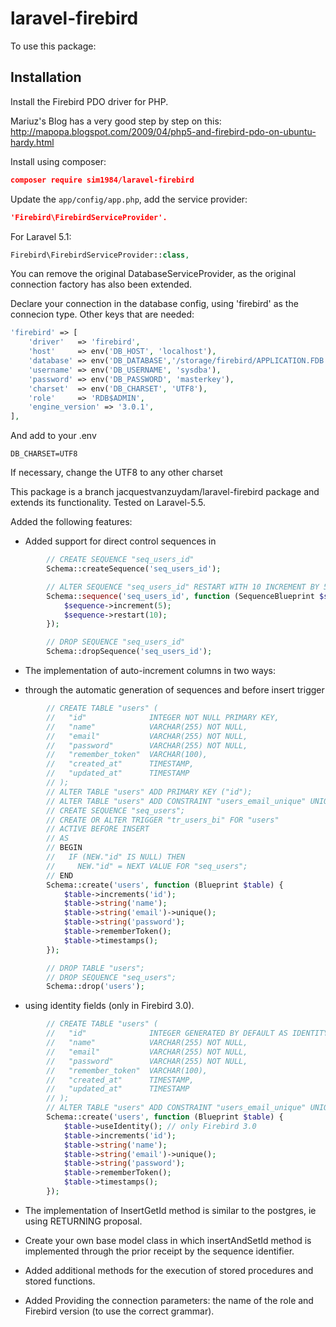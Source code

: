 laravel-firebird
================

To use this package:

Installation
------------

Install the Firebird PDO driver for PHP.

Mariuz's Blog has a very good step by step on this: 
http://mapopa.blogspot.com/2009/04/php5-and-firebird-pdo-on-ubuntu-hardy.html

Install using composer:

~~~~~~~~~~~~~~~~~~~~~~~~~~~~~~~~~~~~~~~~~~~~~~~~~~~~~~~~~~~~~~~~~~~~~~~~~~~ json
composer require sim1984/laravel-firebird
~~~~~~~~~~~~~~~~~~~~~~~~~~~~~~~~~~~~~~~~~~~~~~~~~~~~~~~~~~~~~~~~~~~~~~~~~~~~~~~~

Update the `app/config/app.php`, add the service provider:

~~~~~~~~~~~~~~~~~~~~~~~~~~~~~~~~~~~~~~~~~~~~~~~~~~~~~~~~~~~~~~~~~~~~~~~~~~~ json
'Firebird\FirebirdServiceProvider'.
~~~~~~~~~~~~~~~~~~~~~~~~~~~~~~~~~~~~~~~~~~~~~~~~~~~~~~~~~~~~~~~~~~~~~~~~~~~~~~~~

For Laravel 5.1:

~~~~~~~~~~~~~~~~~~~~~~~~~~~~~~~~~~~~~~~~~~~~~~~~~~~~~~~~~~~~~~~~~~~~~~~~~~~~ php
Firebird\FirebirdServiceProvider::class,
~~~~~~~~~~~~~~~~~~~~~~~~~~~~~~~~~~~~~~~~~~~~~~~~~~~~~~~~~~~~~~~~~~~~~~~~~~~~~~~~

You can remove the original DatabaseServiceProvider, as the original connection
factory has also been extended.

Declare your connection in the database config, using 'firebird' as the
connecion type. Other keys that are needed:

~~~~~~~~~~~~~~~~~~~~~~~~~~~~~~~~~~~~~~~~~~~~~~~~~~~~~~~~~~~~~~~~~~~~~~~~~~~~ php
'firebird' => [
    'driver'   => 'firebird',
    'host'     => env('DB_HOST', 'localhost'),
    'database' => env('DB_DATABASE','/storage/firebird/APPLICATION.FDB'),
    'username' => env('DB_USERNAME', 'sysdba'),
    'password' => env('DB_PASSWORD', 'masterkey'),
    'charset'  => env('DB_CHARSET', 'UTF8'),
    'role'     => 'RDB$ADMIN',
    'engine_version' => '3.0.1',
],
~~~~~~~~~~~~~~~~~~~~~~~~~~~~~~~~~~~~~~~~~~~~~~~~~~~~~~~~~~~~~~~~~~~~~~~~~~~~~~~~

And add to your .env

~~~~~~~~~~~~~~~~~~~~~~~~~~~~~~~~~~~~~~~~~~~~~~~~~~~~~~~~~~~~~~~~~~~~~~~~~~~~~~~~
DB_CHARSET=UTF8
~~~~~~~~~~~~~~~~~~~~~~~~~~~~~~~~~~~~~~~~~~~~~~~~~~~~~~~~~~~~~~~~~~~~~~~~~~~~~~~~

If necessary, change the UTF8 to any other charset

This package is a branch jacquestvanzuydam/laravel-firebird package and extends
its functionality. Tested on Laravel-5.5.

Added the following features:

-   Added support for direct control sequences in

~~~~~~~~~~~~~~~~~~~~~~~~~~~~~~~~~~~~~~~~~~~~~~~~~~~~~~~~~~~~~~~~~~~~~~~~~~~~ php
        // CREATE SEQUENCE "seq_users_id"
        Schema::createSequence('seq_users_id');

        // ALTER SEQUENCE "seq_users_id" RESTART WITH 10 INCREMENT BY 5
        Schema::sequence('seq_users_id', function (SequenceBlueprint $sequence) {
            $sequence->increment(5);
            $sequence->restart(10);
        });

        // DROP SEQUENCE "seq_users_id"
        Schema::dropSequence('seq_users_id');
~~~~~~~~~~~~~~~~~~~~~~~~~~~~~~~~~~~~~~~~~~~~~~~~~~~~~~~~~~~~~~~~~~~~~~~~~~~~~~~~

-   The implementation of auto-increment columns in two ways:

-   through the automatic generation of sequences and before insert trigger

~~~~~~~~~~~~~~~~~~~~~~~~~~~~~~~~~~~~~~~~~~~~~~~~~~~~~~~~~~~~~~~~~~~~~~~~~~~~ php
        // CREATE TABLE "users" (
        //   "id"              INTEGER NOT NULL PRIMARY KEY,
        //   "name"            VARCHAR(255) NOT NULL,
        //   "email"           VARCHAR(255) NOT NULL,
        //   "password"        VARCHAR(255) NOT NULL,
        //   "remember_token"  VARCHAR(100),
        //   "created_at"      TIMESTAMP,
        //   "updated_at"      TIMESTAMP
        // );
        // ALTER TABLE "users" ADD PRIMARY KEY ("id");
        // ALTER TABLE "users" ADD CONSTRAINT "users_email_unique" UNIQUE ("email");
        // CREATE SEQUENCE "seq_users";
        // CREATE OR ALTER TRIGGER "tr_users_bi" FOR "users"
        // ACTIVE BEFORE INSERT
        // AS
        // BEGIN
        //   IF (NEW."id" IS NULL) THEN
        //     NEW."id" = NEXT VALUE FOR "seq_users";
        // END
        Schema::create('users', function (Blueprint $table) {
            $table->increments('id');
            $table->string('name');
            $table->string('email')->unique();
            $table->string('password');
            $table->rememberToken();
            $table->timestamps();
        });

        // DROP TABLE "users";
        // DROP SEQUENCE "seq_users";
        Schema::drop('users');
~~~~~~~~~~~~~~~~~~~~~~~~~~~~~~~~~~~~~~~~~~~~~~~~~~~~~~~~~~~~~~~~~~~~~~~~~~~~~~~~

-   using identity fields (only in Firebird 3.0).

~~~~~~~~~~~~~~~~~~~~~~~~~~~~~~~~~~~~~~~~~~~~~~~~~~~~~~~~~~~~~~~~~~~~~~~~~~~~ php
        // CREATE TABLE "users" (
        //   "id"              INTEGER GENERATED BY DEFAULT AS IDENTITY PRIMARY KEY,
        //   "name"            VARCHAR(255) NOT NULL,
        //   "email"           VARCHAR(255) NOT NULL,
        //   "password"        VARCHAR(255) NOT NULL,
        //   "remember_token"  VARCHAR(100),
        //   "created_at"      TIMESTAMP,
        //   "updated_at"      TIMESTAMP
        // );
        // ALTER TABLE "users" ADD CONSTRAINT "users_email_unique" UNIQUE ("email");
        Schema::create('users', function (Blueprint $table) {
            $table->useIdentity(); // only Firebird 3.0
            $table->increments('id');
            $table->string('name');
            $table->string('email')->unique();
            $table->string('password');
            $table->rememberToken();
            $table->timestamps();
        });  
~~~~~~~~~~~~~~~~~~~~~~~~~~~~~~~~~~~~~~~~~~~~~~~~~~~~~~~~~~~~~~~~~~~~~~~~~~~~~~~~

-   The implementation of InsertGetId method is similar to the postgres, ie
    using RETURNING proposal.

-   Create your own base model class in which insertAndSetId method is
    implemented through the prior receipt by the sequence identifier.

-   Added additional methods for the execution of stored procedures and stored
    functions.

-   Added Providing the connection parameters: the name of the role and Firebird
    version (to use the correct grammar).

 

